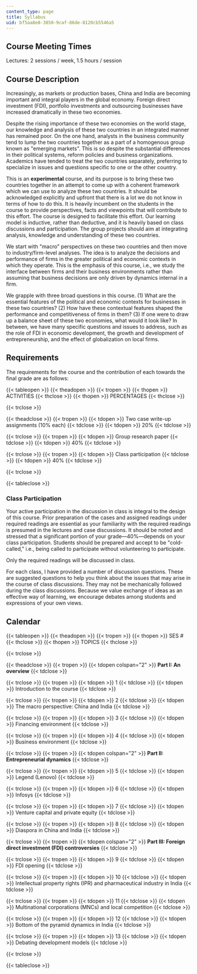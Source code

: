 ```yaml
---
content_type: page
title: Syllabus
uid: bf5aa8e8-3850-9caf-86de-8120cb5546a5
---
```


Course Meeting Times
--------------------

Lectures: 2 sessions / week, 1.5 hours / session

Course Description
------------------

Increasingly, as markets or production bases, China and India are becoming important and integral players in the global economy. Foreign direct investment (FDI), portfolio investments and outsourcing businesses have increased dramatically in these two economies.

Despite the rising importance of these two economies on the world stage, our knowledge and analysis of these two countries in an integrated manner has remained poor. On the one hand, analysts in the business community tend to lump the two countries together as a part of a homogenous group known as "emerging markets". This is so despite the substantial differences in their political systems, reform policies and business organizations. Academics have tended to treat the two countries separately, preferring to specialize in issues and questions specific to one or the other country.

This is an **experimental** course, and its purpose is to bring these two countries together in an attempt to come up with a coherent framework which we can use to analyze these two countries. It should be acknowledged explicitly and upfront that there is a lot we do not know in terms of how to do this. It is heavily incumbent on the students in the course to provide perspectives, facts and viewpoints that will contribute to this effort. The course is designed to facilitate this effort. Our learning model is inductive, rather than deductive, and it is heavily based on class discussions and participation. The group projects should aim at integrating analysis, knowledge and understanding of these two countries.

We start with "macro" perspectives on these two countries and then move to industry/firm-level analyses. The idea is to analyze the decisions and performance of firms in the greater political and economic contexts in which they operate. This is the emphasis of this course, i.e., we study the interface between firms and their business environments rather than assuming that business decisions are only driven by dynamics internal in a firm.

We grapple with three broad questions in this course. (1) What are the essential features of the political and economic contexts for businesses in these two countries? (2) How have these contextual features shaped the performance and competitiveness of firms in them? (3) If one were to draw up a balance sheet of these two economies, what would it look like? In between, we have many specific questions and issues to address, such as the role of FDI in economic development, the growth and development of entrepreneurship, and the effect of globalization on local firms.

Requirements
------------

The requirements for the course and the contribution of each towards the final grade are as follows:

{{< tableopen >}}
{{< theadopen >}}
{{< tropen >}}
{{< thopen >}}
ACTIVITIES
{{< thclose >}}
{{< thopen >}}
PERCENTAGES
{{< thclose >}}

{{< trclose >}}

{{< theadclose >}}
{{< tropen >}}
{{< tdopen >}}
Two case write-up assignments (10% each)
{{< tdclose >}}
{{< tdopen >}}
20%
{{< tdclose >}}

{{< trclose >}}
{{< tropen >}}
{{< tdopen >}}
Group research paper
{{< tdclose >}}
{{< tdopen >}}
40%
{{< tdclose >}}

{{< trclose >}}
{{< tropen >}}
{{< tdopen >}}
Class participation
{{< tdclose >}}
{{< tdopen >}}
40%
{{< tdclose >}}

{{< trclose >}}

{{< tableclose >}}

### Class Participation

Your active participation in the discussion in class is integral to the design of this course. Prior preparation of the cases and assigned readings under required readings are essential as your familiarity with the required readings is presumed in the lectures and case discussions. It should be noted and stressed that a significant portion of your grade—40%—depends on your class participation. Students should be prepared and accept to be "cold-called," i.e., being called to participate without volunteering to participate.

Only the required readings will be discussed in class.

For each class, I have provided a number of discussion questions. These are suggested questions to help you think about the issues that may arise in the course of class discussions. They may not be mechanically followed during the class discussions. Because we value exchange of ideas as an effective way of learning, we encourage debates among students and expressions of your own views.

Calendar
--------

{{< tableopen >}}
{{< theadopen >}}
{{< tropen >}}
{{< thopen >}}
SES #
{{< thclose >}}
{{< thopen >}}
TOPICS
{{< thclose >}}

{{< trclose >}}

{{< theadclose >}}
{{< tropen >}}
{{< tdopen colspan="2" >}}
**Part I: An overview**
{{< tdclose >}}

{{< trclose >}}
{{< tropen >}}
{{< tdopen >}}
1
{{< tdclose >}}
{{< tdopen >}}
Introduction to the course
{{< tdclose >}}

{{< trclose >}}
{{< tropen >}}
{{< tdopen >}}
2
{{< tdclose >}}
{{< tdopen >}}
The macro perspective: China and India
{{< tdclose >}}

{{< trclose >}}
{{< tropen >}}
{{< tdopen >}}
3
{{< tdclose >}}
{{< tdopen >}}
Financing environment
{{< tdclose >}}

{{< trclose >}}
{{< tropen >}}
{{< tdopen >}}
4
{{< tdclose >}}
{{< tdopen >}}
Business environment
{{< tdclose >}}

{{< trclose >}}
{{< tropen >}}
{{< tdopen colspan="2" >}}
**Part II: Entrepreneurial dynamics**
{{< tdclose >}}

{{< trclose >}}
{{< tropen >}}
{{< tdopen >}}
5
{{< tdclose >}}
{{< tdopen >}}
Legend (Lenovo)
{{< tdclose >}}

{{< trclose >}}
{{< tropen >}}
{{< tdopen >}}
6
{{< tdclose >}}
{{< tdopen >}}
Infosys
{{< tdclose >}}

{{< trclose >}}
{{< tropen >}}
{{< tdopen >}}
7
{{< tdclose >}}
{{< tdopen >}}
Venture capital and private equity
{{< tdclose >}}

{{< trclose >}}
{{< tropen >}}
{{< tdopen >}}
8
{{< tdclose >}}
{{< tdopen >}}
Diaspora in China and India
{{< tdclose >}}

{{< trclose >}}
{{< tropen >}}
{{< tdopen colspan="2" >}}
**Part III: Foreign direct investment (FDI) controversies**
{{< tdclose >}}

{{< trclose >}}
{{< tropen >}}
{{< tdopen >}}
9
{{< tdclose >}}
{{< tdopen >}}
FDI opening
{{< tdclose >}}

{{< trclose >}}
{{< tropen >}}
{{< tdopen >}}
10
{{< tdclose >}}
{{< tdopen >}}
Intellectual property rights (IPR) and pharmaceutical industry in India
{{< tdclose >}}

{{< trclose >}}
{{< tropen >}}
{{< tdopen >}}
11
{{< tdclose >}}
{{< tdopen >}}
Multinational corporations (MNCs) and local competition
{{< tdclose >}}

{{< trclose >}}
{{< tropen >}}
{{< tdopen >}}
12
{{< tdclose >}}
{{< tdopen >}}
Bottom of the pyramid dynamics in India
{{< tdclose >}}

{{< trclose >}}
{{< tropen >}}
{{< tdopen >}}
13
{{< tdclose >}}
{{< tdopen >}}
Debating development models
{{< tdclose >}}

{{< trclose >}}

{{< tableclose >}}